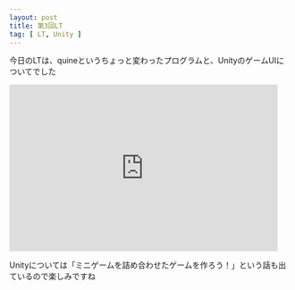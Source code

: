 ```yaml
---
layout: post
title: 第3回LT
tag: [ LT, Unity ]
---
```


今日のLTは、quineというちょっと変わったプログラムと、UnityのゲームUIについてでした

<iframe src="https://docs.google.com/presentation/d/e/2PACX-1vRoqbsD8aJMcMk_E1rnSvz8JmeIbbHBOg2D-VGNJ4EQc_SPRVl0gYUKVJsazaMI9pwysO8uf5ePXS6l/embed?start=false&loop=false&delayms=3000" frameborder="0" width="480" height="299" allowfullscreen="true" mozallowfullscreen="true" webkitallowfullscreen="true"></iframe>

Unityについては「ミニゲームを詰め合わせたゲームを作ろう！」という話も出ているので楽しみですね
